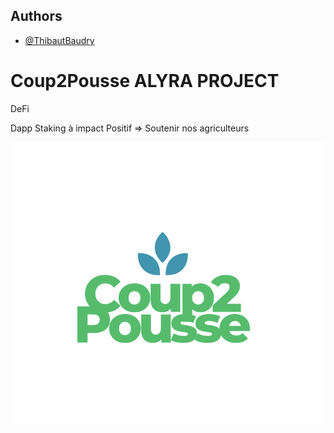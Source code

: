 ## Authors

- [@ThibautBaudry](https://github.com/ThibautBaudry/)

# Coup2Pousse ALYRA PROJECT

DeFi 

Dapp Staking à impact Positif => Soutenir nos agriculteurs

![Logo](https://github.com/ThibautBaudry/Coup2Pousse/blob/main/Logo.png)





